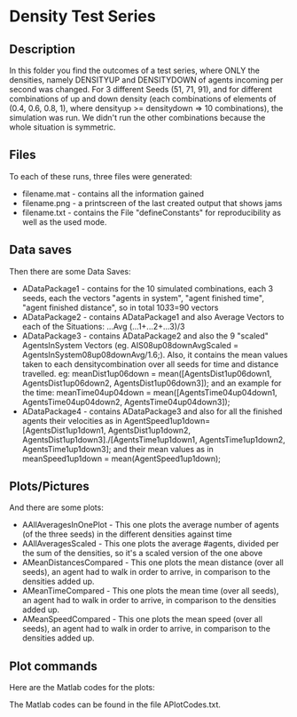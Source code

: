# Density Test Series

## Description

In this folder you find the outcomes of a test series, where ONLY the densities, namely DENSITYUP and DENSITYDOWN of agents incoming per second was changed. For 3 different Seeds (51, 71, 91), and for different combinations of up and down density (each combinations of elements of (0.4, 0.6, 0.8, 1), where densityup >= densitydown => 10 combinations), the simulation was run. We didn't run the other combinations because the whole situation is symmetric.

## Files

To each of these runs, three files were generated:
* filename.mat - contains all the information gained
* filename.png - a printscreen of the last created output that shows jams
* filename.txt - contains the File "defineConstants" for reproducibility as well as the used mode.

## Data saves

Then there are some Data Saves:
* ADataPackage1 - contains for the 10 simulated combinations, each 3 seeds, each the vectors "agents in system", "agent finished time", "agent finished distance", so in total 10*3*3=90 vectors
* ADataPackage2 - contains ADataPackage1 and also Average Vectors to each of the Situations: ...Avg (...1+...2+...3)/3
* ADataPackage3 - contains ADataPackage2 and also the 9 "scaled" AgentsInSystem Vectors (eg. AIS08up08downAvgScaled = AgentsInSystem08up08downAvg/1.6;). Also, it contains the mean values taken to each densitycombination over all seeds for time and distance travelled. eg: meanDist1up06down = mean([AgentsDist1up06down1, AgentsDist1up06down2, AgentsDist1up06down3]); and an example for the time: meanTime04up04down = mean([AgentsTime04up04down1, AgentsTime04up04down2, AgentsTime04up04down3]);
* ADataPackage4 - contains ADataPackage3 and also for all the finished agents their velocities as in AgentSpeed1up1down=[AgentsDist1up1down1, AgentsDist1up1down2, AgentsDist1up1down3]./[AgentsTime1up1down1, AgentsTime1up1down2, AgentsTime1up1down3]; and their mean values as in meanSpeed1up1down = mean(AgentSpeed1up1down); 

## Plots/Pictures

And there are some plots:

* AAllAveragesInOnePlot - This one plots the average number of agents (of the three seeds) in the different densities against time
* AAllAveragesScaled - This one plots the average #agents, divided per the sum of the densities, so it's a scaled version of the one above
* AMeanDistancesCompared - This one plots the mean distance (over all seeds), an agent had to walk in order to arrive, in comparison to the densities added up.
* AMeanTimeCompared - This one plots the mean time (over all seeds), an agent had to walk in order to arrive, in comparison to the densities added up.
* AMeanSpeedCompared - This one plots the mean speed (over all seeds), an agent had to walk in order to arrive, in comparison to the densities added up.

## Plot commands
Here are the Matlab codes for the plots:

The Matlab codes can be found in the file APlotCodes.txt.